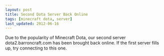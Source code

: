 ```yaml
---
layout: post
title: Second Dota Server Back Online
tags: [minecraft dota, server]
last_updated: 2012-06-16
---
```


Due to the popularity of Minecraft Dota, our second server dota2.barroncraft.com has been brought back online. If the first server fills up, try connecting to this one.
